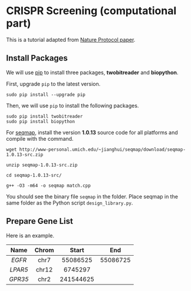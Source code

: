 CRISPR Screening (computational part)
================================

This is a tutorial adapted from [Nature Protocol paper](https://www.nature.com/articles/nprot.2017.016).

## Install Packages

We will use [pip](https://pypi.org/) to install three packages, **twobitreader** and **biopython**.

First, upgrade `pip` to the latest version.

```
sudo pip install --upgrade pip
```

Then, we will use `pip` to install the following packages.

```
sudo pip install twobitreader
sudo pip install biopython
```

For [seqmap](http://www-personal.umich.edu/~jianghui/seqmap/), install the version **1.0.13** source code for all platforms and compile with the command.

```
wget http://www-personal.umich.edu/~jianghui/seqmap/download/seqmap-1.0.13-src.zip

unzip seqmap-1.0.13-src.zip

cd seqmap-1.0.13-src/

g++ -O3 -m64 -o seqmap match.cpp
```

You should see the binary file `seqmap` in the folder. Place seqmap in the same folder as the Python script `design_library.py`.

## Prepare Gene List

Here is an example.


  Name   |  Chrom  |   Start  |    End   |
:-------:|:-------:|:--------:|:--------:|
  *EGFR* |   chr7  | 55086525 | 55086725 |
 *LPAR5* |  chr12  |  6745297 |
 *GPR35* |   chr2  | 241544625|
 
 

